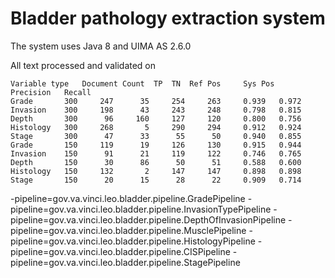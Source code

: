 # Bladder pathology extraction system

The system uses Java 8 and UIMA AS 2.6.0



All text processed and validated on

    Variable type 	Document Count 	TP 	TN 	Ref Pos 	Sys Pos 	Precision 	Recall
    Grade 	    300 	247 	 35 	254 	263 	0.939 	0.972
    Invasion 	300 	198 	 43 	243 	248 	0.798 	0.815
    Depth 	    300 	 96 	160 	127 	120 	0.800 	0.756
    Histology 	300 	268 	  5 	290 	294 	0.912 	0.924
    Stage 	    300 	 47 	 33 	 55 	 50 	0.940 	0.855
    Grade 	    150 	119 	 19 	126 	130 	0.915 	0.944
    Invasion 	150 	 91 	 21 	119 	122 	0.746 	0.765
    Depth 	    150 	 30 	 86 	 50 	 51 	0.588 	0.600
    Histology 	150 	132 	  2 	147 	147 	0.898 	0.898
    Stage 	    150 	 20 	 15 	 28 	 22 	0.909 	0.714




-pipeline=gov.va.vinci.leo.bladder.pipeline.GradePipeline
-pipeline=gov.va.vinci.leo.bladder.pipeline.InvasionTypePipeline
-pipeline=gov.va.vinci.leo.bladder.pipeline.DepthOfInvasionPipeline
-pipeline=gov.va.vinci.leo.bladder.pipeline.MusclePipeline
-pipeline=gov.va.vinci.leo.bladder.pipeline.HistologyPipeline
-pipeline=gov.va.vinci.leo.bladder.pipeline.CISPipeline
-pipeline=gov.va.vinci.leo.bladder.pipeline.StagePipeline